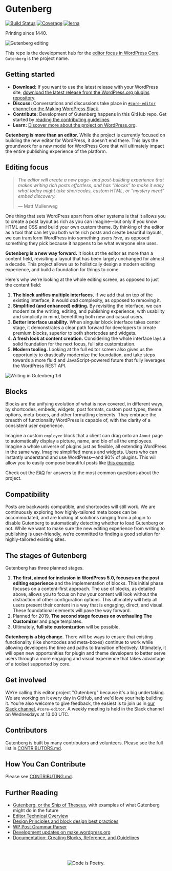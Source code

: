 # Gutenberg
[![Build Status](https://img.shields.io/travis/WordPress/gutenberg/master.svg)](https://travis-ci.org/WordPress/gutenberg)
[![Coverage](https://img.shields.io/codecov/c/github/WordPress/gutenberg/master.svg)](https://codecov.io/gh/WordPress/gutenberg)
[![lerna](https://img.shields.io/badge/maintained%20with-lerna-cc00ff.svg)](https://lernajs.io/)

Printing since 1440.

![Gutenberg editing](https://cldup.com/H0oKBfpidk.png)

This repo is the development hub for the <a href="https://make.wordpress.org/core/2017/01/04/focus-tech-and-design-leads/">editor focus in WordPress Core</a>. `Gutenberg` is the project name.

## Getting started
- **Download:** If you want to use the latest release with your WordPress site, <a href="https://wordpress.org/plugins/gutenberg/">download the latest release from the WordPress.org plugins repository</a>. 
- **Discuss:** Conversations and discussions take place in <a href="https://wordpress.slack.com/messages/C02QB2JS7">`#core-editor` channel on the Making WordPress Slack</a>.
- **Contribute:** Development of Gutenberg happens in this GitHub repo. Get started by <a href="https://github.com/WordPress/gutenberg/blob/master/CONTRIBUTING.md">reading the contributing guidelines</a>.
- **Learn:** <a href="https://wordpress.org/gutenberg/">Discover more about the project on WordPress.org</a>.

**Gutenberg is more than an editor.** While the project is currently focused on building the new editor for WordPress, it doesn't end there. This lays the groundwork for a new model for WordPress Core that will ultimately impact the entire publishing experience of the platform.

## Editing focus

> *The editor will create a new page- and post-building experience that makes writing rich posts effortless, and has “blocks” to make it easy what today might take shortcodes, custom HTML, or “mystery meat” embed discovery.*
>
> — Matt Mullenweg

One thing that sets WordPress apart from other systems is that it allows you to create a post layout as rich as you can imagine—but only if you know HTML and CSS and build your own custom theme. By thinking of the editor as a tool that can let you both write rich posts and create beautiful layouts, we can transform WordPress into something users _love_, as opposed something they pick because it happens to be what everyone else uses.

**Gutenberg is a new way forward.** It looks at the editor as more than a content field, revisiting a layout that has been largely unchanged for almost a decade. This project allows us to holistically design a modern editing experience, and build a foundation for things to come.

Here's why we're looking at the whole editing screen, as opposed to just the content field:

1. **The block unifies multiple interfaces.** If we add that on top of the existing interface, it would _add_ complexity, as opposed to removing it.
2. **Simplified (and enhanced) editing.** By revisiting the interface, we can modernize the writing, editing, and publishing experience, with usability and simplicity in mind, benefitting both new and casual users.
3. **Better interface usability.** When singular block interface takes center stage, it demonstrates a clear path forward for developers to create premium blocks, superior to both shortcodes and widgets.
4. **A fresh look at content creation.** Considering the whole interface lays a solid foundation for the next focus, full site customization.
5. **Modern tooling.** Looking at the full editor screen also gives us the opportunity to drastically modernize the foundation, and take steps towards a more fluid and JavaScript-powered future that fully leverages the WordPress REST API.

![Writing in Gutenberg 1.6](https://make.wordpress.org/core/files/2017/10/gutenberg-typing-1_6.gif)

## Blocks

Blocks are the unifying evolution of what is now covered, in different ways, by shortcodes, embeds, widgets, post formats, custom post types, theme options, meta-boxes, and other formatting elements. They embrace the breadth of functionality WordPress is capable of, with the clarity of a consistent user experience.

Imagine a custom `employee` block that a client can drag onto an `About` page to automatically display a picture, name, and bio of all the employees. Imagine a whole universe of plugins just as flexible, all extending WordPress in the same way. Imagine simplified menus and widgets. Users who can instantly understand and use WordPress—and 90% of plugins. This will allow you to easily compose beautiful posts like <a href="http://moc.co/sandbox/example-post/">this example</a>.

Check out the <a href="https://github.com/WordPress/gutenberg/blob/master/docs/reference/faq.md">FAQ</a> for answers to the most common questions about the project.

## Compatibility

Posts are backwards compatible, and shortcodes will still work. We are continuously exploring how highly-tailored meta boxes can be accommodated, and are looking at solutions ranging from a plugin to disable Gutenberg to automatically detecting whether to load Gutenberg or not. While we want to make sure the new editing experience from writing to publishing is user-friendly, we’re committed to finding a good solution for highly-tailored existing sites.

## The stages of Gutenberg

Gutenberg has three planned stages.
1) **The first, aimed for inclusion in WordPress 5.0, focuses on the post editing experience** and the implementation of blocks. This initial phase focuses on a content-first approach. The use of blocks, as detailed above, allows you to focus on how your content will look without the distraction of other configuration options. This ultimately will help all users present their content in a way that is engaging, direct, and visual. These foundational elements will pave the way forward.
2) Planned for 2019, **The second stage focuses on overhauling The Customizer** and page templates.
3) Ultimately, **full site customization** will be possible.

**Gutenberg is a big change.** There will be ways to ensure that existing functionality (like shortcodes and meta-boxes) continue to work while allowing developers the time and paths to transition effectively. Ultimately, it will open new opportunities for plugin and theme developers to better serve users through a more engaging and visual experience that takes advantage of a toolset supported by core.

## Get involved

We’re calling this editor project "Gutenberg" because it's a big undertaking. We are working on it every day in GitHub, and we'd love your help building it. You’re also welcome to give feedback, the easiest is to join us in <a href="https://make.wordpress.org/chat/">our Slack channel</a>, `#core-editor`. A weekly meeting is held in the Slack channel on Wednesdays at 13:00 UTC.

## Contributors

Gutenberg is built by many contributors and volunteers. Please see the full list in <a href="https://github.com/WordPress/gutenberg/blob/master/CONTRIBUTORS.md">CONTRIBUTORS.md</a>.

## How You Can Contribute

Please see <a href="https://github.com/WordPress/gutenberg/blob/master/CONTRIBUTING.md">CONTRIBUTING.md</a>.

## Further Reading

- <a href="http://matiasventura.com/post/gutenberg-or-the-ship-of-theseus/">Gutenberg, or the Ship of Theseus</a>, with examples of what Gutenberg might do in the future
- <a href="https://make.wordpress.org/core/2017/01/17/editor-technical-overview/">Editor Technical Overview</a>
- <a href="https://wordpress.org/gutenberg/handbook/reference/design-principles/">Design Principles and block design best practices</a>
- <a href="https://github.com/Automattic/wp-post-grammar">WP Post Grammar Parser</a>
- <a href="https://make.wordpress.org/core/tag/gutenberg/">Development updates on make.wordpress.org</a>
- <a href="https://wordpress.org/gutenberg/handbook/">Documentation: Creating Blocks, Reference, and Guidelines</a>

<br/><br/><p align="center"><img src="https://s.w.org/style/images/codeispoetry.png?1" alt="Code is Poetry." /></p>
